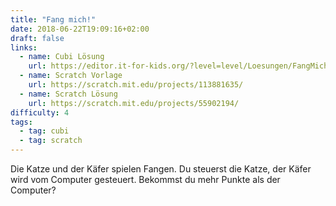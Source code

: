 ```yaml
---
title: "Fang mich!"
date: 2018-06-22T19:09:16+02:00
draft: false
links:
  - name: Cubi Lösung
    url: https://editor.it-for-kids.org/?level=level/Loesungen/FangMich.cubi
  - name: Scratch Vorlage
    url: https://scratch.mit.edu/projects/113881635/
  - name: Scratch Lösung
    url: https://scratch.mit.edu/projects/55902194/
difficulty: 4
tags:
  - tag: cubi
  - tag: scratch
---
```

Die Katze und der Käfer spielen Fangen. Du steuerst die Katze, der Käfer wird vom Computer gesteuert. Bekommst du mehr Punkte als der Computer?
